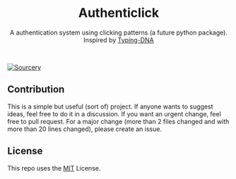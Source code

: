 <h1 align="center">Authenticlick</h1>

<p align="center">A authentication system using clicking patterns (a future python package). Inspired by <a href="https://github.com/TypingDNA", alt='Typing DNA site'>Typing-DNA</a></p>
<br>

[![Sourcery](https://img.shields.io/badge/Sourcery-enabled-brightgreen)](https://sourcery.ai)

## Contribution
This is a simple but useful (sort of) project. If anyone wants to suggest ideas, feel free to do it in a discussion. If you want an urgent change, feel free to pull request. For a major change (more than 2 files changed and with more than 20 lines changed), please create an issue.

## License
This repo uses the [MIT](https://github.com/Wjplatformer/Authenticlick/blob/master/LICENSE) License.
